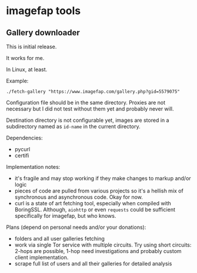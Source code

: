 # imagefap tools

## Gallery downloader

This is initial release.

It works for me.

In Linux, at least.

Example:

```
./fetch-gallery "https://www.imagefap.com/gallery.php?gid=5579075"
```

Configuration file should be in the same directory.
Proxies are not necessary but I did not test without them yet and probably never will.

Destination directory is not configurable yet, images are stored in a subdirectory
named as `id-name` in the current directory.

Dependencies:
* pycurl
* certifi

Implementation notes:
* it's fragile and may stop working if they make changes to markup and/or logic
* pieces of code are pulled from various projects so it's a hellish mix of synchronous and asynchronous code. Okay for now.
* curl is a state of art fetching tool, especially when compiled with BoringSSL.
  Although, `aiohttp` or even `requests` could be sufficient specifically for imagefap, but who knows.

Plans (depend on personal needs and/or your donations):
* folders and all user galleries fetching
* work via single Tor service with multiple circuits. Try using short circuits: 2-hops are possible,
  1-hop need investigations and probably custom client implementation.
* scrape full list of users and all their galleries for detailed analysis
